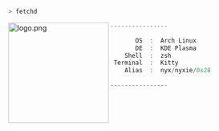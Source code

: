 ```zsh
> fetchd
```

<img align="left" src="https://66.media.tumblr.com/db5bfe76323a05b7bff70a272baef5a9/tumblr_oqufitCx7i1u84suwo1_500.png" alt="logo.png" width="200" /> 

```csharp
----------------

       OS  :  Arch Linux
       DE  :  KDE Plasma
    Shell  :  zsh
 Terminal  :  Kitty
    Alias  :  nyx/nyxie/0x28
    
----------------
```
